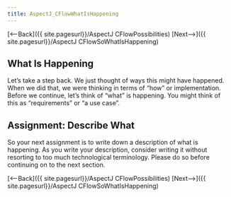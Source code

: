 ```yaml
---
title: AspectJ_CFlowWhatIsHappening
---
```

[<--Back]({{ site.pagesurl}}/AspectJ CFlowPossibilities) [Next-->]({{ site.pagesurl}}/AspectJ CFlowSoWhatIsHappening)

## What Is Happening
Let’s take a step back. We just thought of ways this might have happened. When we did that, we were thinking in terms of “how” or implementation. Before we continue, let’s think of “what” is happening. You might think of this as “requirements” or “a use case”.

## Assignment: Describe What
So your next assignment is to write down a description of what is happening. As you write your description, consider writing it without resorting to too much technological terminology. Please do so before continuing on to the next section.

[<--Back]({{ site.pagesurl}}/AspectJ CFlowPossibilities) [Next-->]({{ site.pagesurl}}/AspectJ CFlowSoWhatIsHappening)
